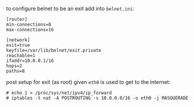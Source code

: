 
to configure belnet to be an exit add into `belnet.ini`:

    [router]
    min-connections=8
    max-connections=16

    [network]
    exit=true
    keyfile=/var/lib/belnet/exit.private
    reachable=1
    ifaddr=10.0.0.1/16
    hops=2
    paths=8


post setup for exit (as root) given `eth0` is used to get to the internet:

    # echo 1 > /proc/sys/net/ipv4/ip_forward
    # iptables -t nat -A POSTROUTING -s 10.0.0.0/16 -o eth0 -j MASQUERADE
